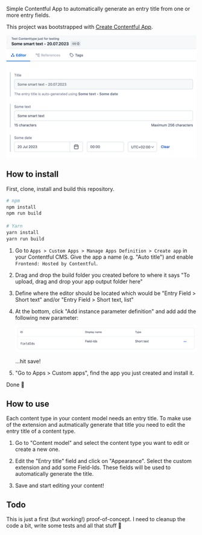 Simple Contentful App to automatically generate an entry title from one or more entry fields.

This project was bootstrapped with [Create Contentful App](https://github.com/contentful/create-contentful-app).

![Example Entry](https://raw.githubusercontent.com/nerdess/contentful-autotitle/main/public/images/entry.png)

## How to install

First, clone, install and build this repository.

```bash
# npm
npm install
npm run build

# Yarn
yarn install
yarn run build
```

1. Go to `Apps > Custom Apps > Manage Apps Definition > Create app` in your Contentful CMS. Give the app a name (e.g. "Auto title") and enable `Frontend: Hosted by Contentful`. 

2. Drag and drop the build folder you created before to where it says "To upload, drag and drop your app output folder here"

3. Define where the editor should be located which would be "Entry Field > Short text" and/or "Entry Field > Short text, list"

4. At the bottom, click "Add instance parameter definition" and add add the following new parameter:

    ![Field-Ids](https://raw.githubusercontent.com/nerdess/contentful-autotitle/main/public/images/fieldIds.png)

    ...hit save! 

5. "Go to Apps > Custom apps", find the app you just created and install it.

Done 🥳

## How to use

Each content type in your content model needs an entry title. To make use of the extension and autmatically generate that title you need to edit the entry title of a content type. 

1. Go to "Content model" and select the content type you want to edit or create a new one.

2. Edit the "Entry title" field and click on "Appearance". Select the custom extension and add some Field-Ids. These fields will be used to automatically generate the title.

3. Save and start editing your content!

## Todo

This is just a first (but working!) proof-of-concept. I need to cleanup the code a bit, write some tests and all that stuff 🙈